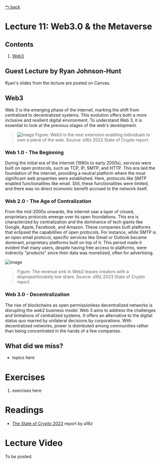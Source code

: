 [↰ back](../../..)

# Lecture 11: Web3.0 & the Metaverse
## Contents
1. [Web3](#web3)

## Guest Lecture by Ryan Johnson-Hunt
Ryan's slides from the lecture are posted on Canvas.

## Web3
Web 3 is the emerging phase of the internet, marking the shift from centralized to decentralized systems. This evolution offers both a more inclusive and resilient digital environment. To understand Web 3, it is essential to look at the previous stages of the web's development.

> ![image](https://github.com/millecodex/COMP842/assets/39792005/44168e0c-e867-4b6b-ba74-ddc47e12a489)
> Figure: Web3 is the next extension enabling individuals to own a piece of the web. Source: a16z 2022 State of Crypto report.

### Web 1.0 - The Beginning
During the initial era of the internet (1980s to early 2000s), services were built on open protocols, such as TCP, IP, SMTP, and HTTP. This era laid the foundation of the internet, providing a neutral platform where the most significant web properties were established. Here, protocols like SMTP enabled functionalities like email. Still, these functionalities were limited, and there was no direct economic benefit accrued to the network itself.

### Web 2.0 - The Age of Centralization
From the mid-2000s onwards, the internet saw a layer of closed, proprietary protocols emerge over its open foundations. This era is characterized by centralization and the dominance of tech giants like Google, Apple, Facebook, and Amazon. These companies built platforms that eclipsed the capabilities of open protocols. For instance, while SMTP is an open email protocol, specific services like Gmail or Outlook became dominant, proprietary platforms built on top of it. This period made it evident that many users, despite having free access to platforms, were indirectly "products" since their data was monetized, often for advertising.

![image](https://github.com/millecodex/COMP842/assets/39792005/ac67ddb4-d6a4-48dd-af5e-0a43bcf81e54)
> Figure: The revenue sink in Web2 leaves creators with a disproportionately low share. Source: a16z 2023 State of Crypto report.

### Web 3.0 - Decentralization
The rise of blockchains as open permissionless decentralized networks is disrupting the web2 business model. Web 3 aims to address the challenges and limitations of centralized systems. It offers an alternative to the digital status quo marred by unilateral decisions by corporations. With decentralized networks, power is distributed among communities rather than being concentrated in the hands of a few companies.

## What did we miss?
* topics here

# Exercises
1. exercises here

# Readings
* [The State of Crypto 2023](https://a16zcrypto.com/posts/article/state-of-crypto-report-2023/) report by a16z

# Lecture Video
To be posted.
